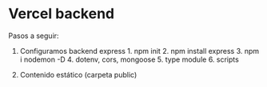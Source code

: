 


# Vercel backend 

Pasos a seguir:

1. Configuramos backend express
        1. npm init 
        2. npm install express
        3. npm i nodemon -D 
        4. dotenv, cors, mongoose
        5. type module 
        6. scripts
   
2. Contenido estático (carpeta public)

